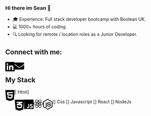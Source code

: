 ### Hi there im Sean 👋

- 🎓 Experience: Full stack developer bootcamp with Boolean UK.</li>
- 💻 1000+ hours of coding</li>
- 🔍 Looking for remote / location roles as a Junior Developer.</li>

## Connect with me:

[<img align="left" alt="socialImage" fill="blue" width="30px" src="images/linkedin-brands.svg"/>][linkedin]
[<img align="left" alt="emailImage" width="30px" src="images/envelope-solid.svg"/>][email]

<Br>

## My Stack

[<img align="left" alt="htmlImage" fill="blue" width="30px" src="images/html5-brands.svg"/> <span>Html</span>]

[<img align="left" alt="cssImage" fill="blue" width="30px" src="images/css3-alt-brands.svg"/>]
<span>Css</span>
[<img align="left" alt="javascriptImage" fill="blue" width="30px" src="images/js-brands.svg"/>]
<span>Javascript</span>
[<img align="left" alt="reactImage" fill="blue" width="30px" src="images/react-brands.svg"/>]
<span>React</span>
[<img align="left" alt="nodeImage" fill="blue" width="30px" src="images/node-js-brands.svg"/>]
<span>NodeJs</span>

[linkedin]: https://www.linkedin.com/in/sean-davison-82521b151/
[email]: seandavison1998@hotmail.com
